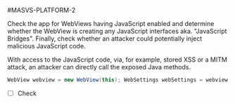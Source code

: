 #MASVS-PLATFORM-2 

Check the app for WebViews having JavaScript enabled and determine whether the WebView is creating any JavaScript interfaces aka. "JavaScript Bridges". Finally, check whether an attacker could potentially inject malicious JavaScript code.

With access to the JavaScript code, via, for example, stored XSS or a MITM attack, an attacker can directly call the exposed Java methods.

```java
WebView webview = new WebView(this); WebSettings webSettings = webview.getSettings(); webSettings.setJavaScriptEnabled(true); MSTG_ENV_008_JS_Interface jsInterface = new MSTG_ENV_008_JS_Interface(this); myWebView.addJavascriptInterface(jsInterface, "Android"); myWebView.loadURL("http://example.com/file.html"); setContentView(myWebView);
```

- [ ] Check